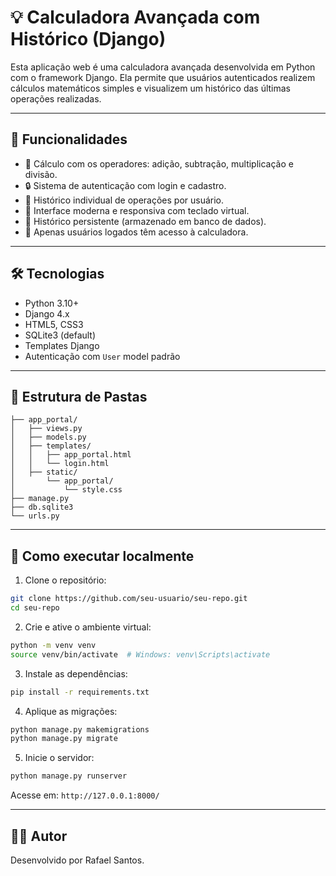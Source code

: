 
# 💡 Calculadora Avançada com Histórico (Django)

Esta aplicação web é uma calculadora avançada desenvolvida em Python com o framework Django. Ela permite que usuários autenticados realizem cálculos matemáticos simples e visualizem um histórico das últimas operações realizadas.

---

## 🚀 Funcionalidades

- 🧮 Cálculo com os operadores: adição, subtração, multiplicação e divisão.
- 🔒 Sistema de autenticação com login e cadastro.
- 📜 Histórico individual de operações por usuário.
- 🎨 Interface moderna e responsiva com teclado virtual.
- 🔄 Histórico persistente (armazenado em banco de dados).
- 🔐 Apenas usuários logados têm acesso à calculadora.

---

## 🛠️ Tecnologias

- Python 3.10+
- Django 4.x
- HTML5, CSS3
- SQLite3 (default)
- Templates Django
- Autenticação com `User` model padrão

---

## 📁 Estrutura de Pastas

```
├── app_portal/
│   ├── views.py
│   ├── models.py
│   ├── templates/
│   │   ├── app_portal.html
│   │   └── login.html
│   ├── static/
│       └── app_portal/
│           └── style.css
├── manage.py
├── db.sqlite3
└── urls.py
```

---

## 🧪 Como executar localmente

1. Clone o repositório:
```bash
git clone https://github.com/seu-usuario/seu-repo.git
cd seu-repo
```

2. Crie e ative o ambiente virtual:
```bash
python -m venv venv
source venv/bin/activate  # Windows: venv\Scripts\activate
```

3. Instale as dependências:
```bash
pip install -r requirements.txt
```

4. Aplique as migrações:
```bash
python manage.py makemigrations
python manage.py migrate
```

5. Inicie o servidor:
```bash
python manage.py runserver
```

Acesse em: `http://127.0.0.1:8000/`

---

## 🧑‍💻 Autor

Desenvolvido por Rafael Santos. 
